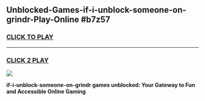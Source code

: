 
## Unblocked-Games-if-i-unblock-someone-on-grindr-Play-Online #b7z57
<h3>
<a href="https://news.freeplayer.one?title=if-i-unblock-someone-on-grindr&ref=3">CLICK TO PLAY</a></h3>
<hr>

<h3>
<a href="https://news.freeplayer.one?title=if-i-unblock-someone-on-grindr&ref=3">CLICK 2 PLAY</a>
  
</h3>

<a href="https://news.freeplayer.one?title=if-i-unblock-someone-on-grindr&ref=3"><img src="https://clearcache.store/games.png"></a>


**if-i-unblock-someone-on-grindr games unblocked: Your Gateway to Fun and Accessible Online Gaming**
